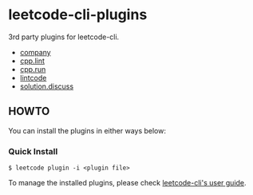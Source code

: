 # leetcode-cli-plugins
3rd party plugins for leetcode-cli.

* [company](/docs/company.md)
* [cpp.lint](/docs/cpp.lint.md)
* [cpp.run](/docs/cpp.run.md)
* [lintcode](/docs/lintcode.md)
* [solution.discuss](/docs/solution.discuss.md)

## HOWTO

You can install the plugins in either ways below:

### Quick Install

    $ leetcode plugin -i <plugin file>

To manage the installed plugins, please check [leetcode-cli's user guide](https://skygragon.github.io/leetcode-cli/commands#plugin).